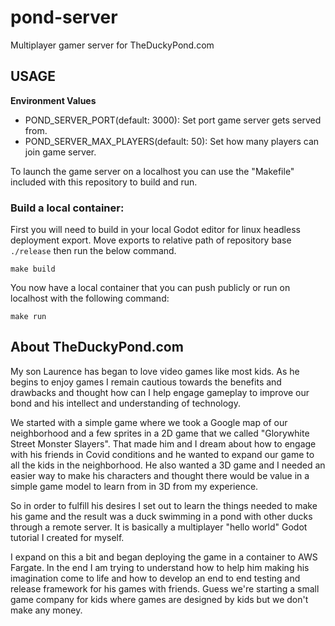 # pond-server
Multiplayer gamer server for TheDuckyPond.com

## USAGE

**Environment Values**  
- POND_SERVER_PORT(default: 3000): Set port game server gets served from.
- POND_SERVER_MAX_PLAYERS(default: 50): Set how many players can join game server.

To launch the game server on a localhost you can use the "Makefile" included with this repository to build and run.

### Build a local container:

First you will need to build in your local Godot editor for linux headless deployment export.  Move exports to relative path of repository base `./release` then run the below command.

```
make build
```

You now have a local container that you can push publicly or run on localhost with the following command:

```
make run
```

## About TheDuckyPond.com

My son Laurence has began to love video games like most kids.  As he begins to enjoy games I remain cautious towards the benefits and drawbacks and thought how can I help engage gameplay to improve our bond and his intellect and understanding of technology.  

We started with a simple game where we took a Google map of our neighborhood and a few sprites in a 2D game that we called "Glorywhite Street Monster Slayers".  That made him and I dream about how to engage with his friends in Covid conditions and he wanted to expand our game to all the kids in the neighborhood.  He also wanted a 3D game and I needed an easier way to make his characters and thought there would be value in a simple game model to learn from in 3D from my experience.  

So in order to fulfill his desires I set out to learn the things needed to make his game and the result was a duck swimming in a pond with other ducks through a remote server. It is basically a multiplayer "hello world" Godot tutorial I created for myself. 

I expand on this a bit and began deploying the game in a container to AWS Fargate.  In the end I am trying to understand how to help him making his imagination come to life and how to develop an end to end testing and release framework for his games with friends. Guess we're starting a small game company for kids where games are designed by kids but we don't make any money.
